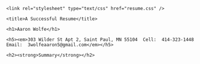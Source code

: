 
<!DOCTYPE html>

<html>

  <head>

    <link rel="stylesheet" type="text/css" href="resume.css" />

    <title>A Successful Resume</title>

  </head>

  

  <body>

    <h1>Aaron Wolfe</h1>

    <h5><em>303 Wilder St Apt 2, Saint Paul, MN 55104  Cell:  414-323-1448   Email:  3wolfeaaron5@gmail.com</em></h5>

    <h2><strong>Summary</strong></h2>

  </body>

</html>

